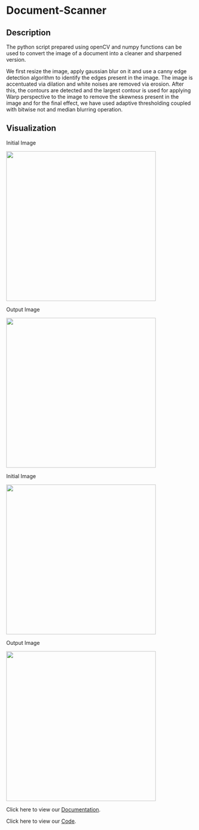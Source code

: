 # Document-Scanner

## Description

The python script prepared using openCV and numpy functions can be used to convert the image of a document into a cleaner and sharpened version.

We first resize the image, apply gaussian blur on it and use a canny edge detection algorithm to identify the edges present in the image. The image is accentuated via dilation and white noises are removed via erosion. After this, the contours are detected and the largest contour is used for applying Warp perspective to the image to remove the skewness present in the image and for the final effect, we have used adaptive thresholding coupled with bitwise not and median blurring operation.

## Visualization

Initial Image 

<img src="https://github.com/videetas/Document-Scanner/blob/main/Visualization/img1.jpeg" width="400" height="400"/>

Output Image

<img src="https://github.com/videetas/Document-Scanner/blob/main/Visualization/img1op.jpeg" width="400" height="400"/>


Initial Image 

<img src="https://github.com/videetas/Document-Scanner/blob/main/Visualization/img2.jpeg" width="400" height="400"/>

Output Image

<img src="https://github.com/videetas/Document-Scanner/blob/main/Visualization/img2op.jpeg" width="400" height="400"/>



Click here to view our [Documentation](https://github.com/videetas/Document-Scanner/blob/main/Documentation.pdf).


Click here to view our [Code](https://github.com/videetas/Document-Scanner/blob/main/DocumentScanner.ipynb).





